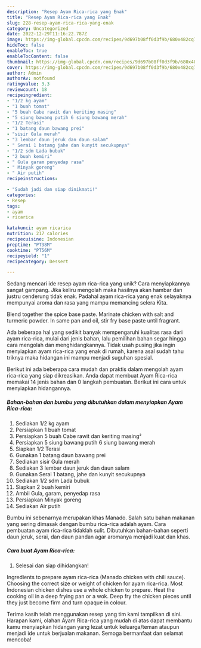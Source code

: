 ```yaml
---
description: "Resep Ayam Rica-rica yang Enak"
title: "Resep Ayam Rica-rica yang Enak"
slug: 228-resep-ayam-rica-rica-yang-enak
category: Uncategorized
date: 2022-12-29T11:16:22.787Z
image: https://img-global.cpcdn.com/recipes/9d697b08ff0d3f9b/680x482cq70/ayam-rica-rica-foto-resep-utama.jpg
hideToc: false
enableToc: true
enableTocContent: false
thumbnail: https://img-global.cpcdn.com/recipes/9d697b08ff0d3f9b/680x482cq70/ayam-rica-rica-foto-resep-utama.jpg
cover: https://img-global.cpcdn.com/recipes/9d697b08ff0d3f9b/680x482cq70/ayam-rica-rica-foto-resep-utama.jpg
author: Admin
authorAv: notfound
ratingvalue: 3.3
reviewcount: 18
recipeingredient:
- "1/2 kg ayam"
- "1 buah tomat"
- "5 buah Cabe rawit dan keriting masing"
- "5 siung bawang putih 6 siung bawang merah"
- "1/2 Terasi"
- "1 batang daun bawang prei"
- "sisir Gula merah"
- "3 lembar daun jeruk dan daun salam"
- " Serai 1 batang jahe dan kunyit secukupnya"
- "1/2 sdm Lada bubuk"
- "2 buah kemiri"
- " Gula garam penyedap rasa"
- " Minyak goreng"
- " Air putih"
recipeinstructions:

- "Sudah jadi dan siap dinikmati!"
categories:
- Resep
tags:
- ayam
- ricarica

katakunci: ayam ricarica 
nutrition: 217 calories
recipecuisine: Indonesian
preptime: "PT38M"
cooktime: "PT56M"
recipeyield: "1"
recipecategory: Dessert

---
```





Sedang mencari ide resep ayam rica-rica yang unik? Cara menyiapkannya sangat gampang. Jika keliru mengolah maka hasilnya akan hambar dan justru cenderung tidak enak. Padahal ayam rica-rica yang enak selayaknya mempunyai aroma dan rasa yang mampu memancing selera Kita.





Blend together the spice base paste. Marinate chicken with salt and turmeric powder. In same pan and oil, stir fry base paste until fragrant.

Ada beberapa hal yang sedikit banyak mempengaruhi kualitas rasa dari ayam rica-rica, mulai dari jenis bahan, lalu pemilihan bahan segar hingga cara mengolah dan menghidangkannya. Tidak usah pusing jika ingin menyiapkan ayam rica-rica yang enak di rumah, karena asal sudah tahu triknya maka hidangan ini mampu menjadi suguhan spesial.






Berikut ini ada beberapa cara mudah dan praktis dalam mengolah ayam rica-rica yang siap dikreasikan. Anda dapat membuat Ayam Rica-rica memakai 14 jenis bahan dan 0 langkah pembuatan. Berikut ini cara untuk menyiapkan hidangannya.

<!--inarticleads1-->

##### Bahan-bahan dan bumbu yang dibutuhkan dalam menyiapkan Ayam Rica-rica:

1. Sediakan 1/2 kg ayam
1. Persiapkan 1 buah tomat
1. Persiapkan 5 buah Cabe rawit dan keriting masing²
1. Persiapkan 5 siung bawang putih 6 siung bawang merah
1. Siapkan 1/2 Terasi
1. Gunakan 1 batang daun bawang prei
1. Sediakan sisir Gula merah
1. Sediakan 3 lembar daun jeruk dan daun salam
1. Gunakan  Serai 1 batang, jahe dan kunyit secukupnya
1. Sediakan 1/2 sdm Lada bubuk
1. Siapkan 2 buah kemiri
1. Ambil  Gula, garam, penyedap rasa
1. Persiapkan  Minyak goreng
1. Sediakan  Air putih


Bumbu ini sebenarnya merupakan khas Manado. Salah satu bahan makanan yang sering dimasak dengan bumbu rica-rica adalah ayam. Cara pembuatan ayam rica-rica tidaklah sulit. Dibutuhkan bahan-bahan seperti daun jeruk, serai, dan daun pandan agar aromanya menjadi kuat dan khas. 

<!--inarticleads2-->

##### Cara buat Ayam Rica-rica:


1. Selesai dan siap dihidangkan!

Ingredients to prepare ayam rica-rica (Manado chicken with chili sauce). Choosing the correct size or weight of chicken for ayam rica-rica. Most Indonesian chicken dishes use a whole chicken to prepare. Heat the cooking oil in a deep frying pan or a wok. Deep fry the chicken pieces until they just become firm and turn opaque in colour. 

Terima kasih telah menggunakan resep yang tim kami tampilkan di sini. Harapan kami, olahan Ayam Rica-rica yang mudah di atas dapat membantu kamu menyiapkan hidangan yang lezat untuk keluarga/teman ataupun menjadi ide untuk berjualan makanan. Semoga bermanfaat dan selamat mencoba!
